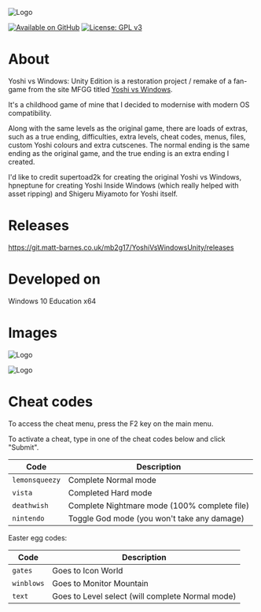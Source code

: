 ![Logo](logo.fw.png)

[![Available on GitHub](https://img.shields.io/badge/Available%20on-GitHub-white?style=flat-square&logo=github)](https://github.com/mb2g17/YoshiVsWindowsUnity)
[![License: GPL v3](https://img.shields.io/badge/Licenced%20under-GPLv3-blue?logo=gnu)](https://www.gnu.org/licenses/gpl-3.0)

# About

Yoshi vs Windows: Unity Edition is a restoration project / remake of a fan-game from the site MFGG titled [Yoshi vs Windows](https://www.mfgg.net/index.php?act=resdb&param=02&c=2&id=318).

It's a childhood game of mine that I decided to modernise with modern OS compatibility.

Along with the same levels as the original game, there are loads of extras, such as a true ending, difficulties, extra levels, cheat codes, menus, files, custom Yoshi colours and extra cutscenes. The normal ending is the same ending as the original game, and the true ending is an extra ending I created.

I'd like to credit supertoad2k for creating the original Yoshi vs Windows, hpneptune for creating Yoshi Inside Windows (which really helped with asset ripping) and Shigeru Miyamoto for Yoshi itself.

# Releases

https://git.matt-barnes.co.uk/mb2g17/YoshiVsWindowsUnity/releases

# Developed on

Windows 10 Education x64

# Images

![Logo](Screenshot_1.jpg)

![Logo](Screenshot_2.jpg)

# Cheat codes

To access the cheat menu, press the F2 key on the main menu.

To activate a cheat, type in one of the cheat codes below and click "Submit".

Code | Description
--- | ---
`lemonsqueezy` | Complete Normal mode
`vista` | Completed Hard mode
`deathwish` | Complete Nightmare mode (100% complete file)
`nintendo` | Toggle God mode (you won't take any damage)

Easter egg codes:

Code | Description
--- | ---
`gates` | Goes to Icon World
`winblows` | Goes to Monitor Mountain
`text` | Goes to Level select (will complete Normal mode)
